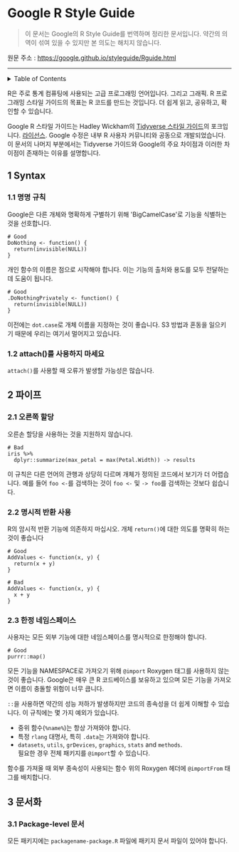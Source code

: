 # Google R Style Guide

> 이 문서는 Google의 R Style Guide를 번역하며 정리한 문서입니다. 약간의 의역이 섞여 있을 수 있지만 본 의도는 해치지 않습니다.

원문 주소 : https://google.github.io/styleguide/Rguide.html

---

<details markdown="1">
  <summary>Table of Contents</summary>

- [1 개요](#s1-syntax)
    * [1.1 명명 규칙](#s1-1-naming-conventions)
    * [1.2 attach를 사용하지 마세요](#s1-2-do-not-use-attach)
- [2 파이프](#s2-pipes)
    * [2.1 오른쪽 할당](#s2-1-right-hand-assignment)
    * [2.2 명시적 반환 사용](#s2-2-use-explicit-returns)
    * [2.3 한정 네임스페이스](#s2-3-qualifying-namespaces)
- [3 문서화](#s3-documentation)
    * [3.1 Packeg-level 문서](#s3-1-package-level-documentation)

</details>

R은 주로 통계 컴퓨팅에 사용되는 고급 프로그래밍 언어입니다.
그리고 그래픽. R 프로그래밍 스타일 가이드의 목표는 R 코드를 만드는 것입니다.
더 쉽게 읽고, 공유하고, 확인할 수 있습니다.

Google R 스타일 가이드는 Hadley Wickham의 [Tidyverse 스타일 가이드](https://style.tidyverse.org/)의 포크입니다.
[라이선스](https://creativecommons.org/licenses/by-sa/2.0/). Google 수정은 내부 R 사용자 커뮤니티와 공동으로 개발되었습니다. 이 문서의 나머지 부분에서는
Tidyverse 가이드와 Google의 주요 차이점과 이러한 차이점이 존재하는 이유를 설명합니다.

<a id="s1-syntax"></a>

## 1 Syntax

<a id="s1-1-naming-conventions"></a>

### 1.1 명명 규칙

Google은 다른 개체와 명확하게 구별하기 위해 'BigCamelCase'로 기능을 식별하는 것을 선호합니다.

```
# Good
DoNothing <- function() {
  return(invisible(NULL))
}
```

개인 함수의 이름은 점으로 시작해야 합니다. 이는 기능의 출처와 용도를 모두 전달하는 데 도움이 됩니다.

```
# Good
.DoNothingPrivately <- function() {
  return(invisible(NULL))
}
```

이전에는 `dot.case`로 개체 이름을 지정하는 것이 좋습니다. S3 방법과 혼동을 일으키기 때문에 우리는 여기서 멀어지고 있습니다.

<a id="s1-2-do-not-use-attach"></a>

### 1.2 attach()를 사용하지 마세요

`attach()`를 사용할 때 오류가 발생할 가능성은 많습니다.

<a id="s2-pipes"></a>

## 2 파이프

<a id="s2-1-right-hand-assignment"></a>

### 2.1 오른쪽 할당

오른손 할당을 사용하는 것을 지원하지 않습니다.

```
# Bad
iris %>%
  dplyr::summarize(max_petal = max(Petal.Width)) -> results
```

이 규칙은 다른 언어의 관행과 상당히 다르며 개체가 정의된 코드에서 보기가 더 어렵습니다.
예를 들어 `foo <-`를 검색하는 것이 `foo <-` 및 `-> foo`를 검색하는 것보다 쉽습니다.

<a id="s2-2-use-explicit-returns"></a>

### 2.2 명시적 반환 사용

R의 암시적 반환 기능에 의존하지 마십시오.
개체 `return()`에 대한 의도를 명확히 하는 것이 좋습니다

```
# Good
AddValues <- function(x, y) {
  return(x + y)
}

# Bad
AddValues <- function(x, y) {
  x + y
}
```

<a id="s2-3-qualifying-namespaces"></a>

### 2.3 한정 네임스페이스

사용자는 모든 외부 기능에 대한 네임스페이스를 명시적으로 한정해야 합니다.

```
# Good
purrr::map()
```

모든 기능을 NAMESPACE로 가져오기 위해 `@import` Roxygen 태그를 사용하지 않는 것이 좋습니다.
Google은 매우 큰 R 코드베이스를 보유하고 있으며 모든 기능을 가져오면 이름이 충돌할 위험이
너무 큽니다.

`::`을 사용하면 약간의 성능 저하가 발생하지만 코드의 종속성을 더 쉽게 이해할 수 있습니다.
이 규칙에는 몇 가지 예외가 있습니다.

* 중위 함수(`%name%`)는 항상 가져와야 합니다.
* 특정 `rlang` 대명사, 특히 `.data`는 가져와야 합니다.
* `datasets`, `utils`, `grDevices`, `graphics`, `stats` and `methods`.  
  필요한 경우 전체 패키지를 `@import`할 수 있습니다.

함수를 가져올 때 외부 종속성이 사용되는 함수 위의 Roxygen 헤더에 `@importFrom` 태그를 배치합니다.

<a id="s3-documentation"></a>

## 3 문서화

<a id="s3-1-package-level-documentation"></a>

### 3.1 Package-level 문서

모든 패키지에는 `packagename-package.R` 파일에 패키지 문서 파일이 있어야 합니다.
